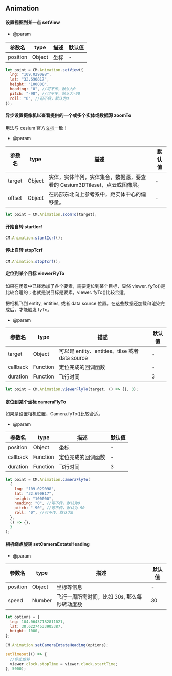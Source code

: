 ## Animation

#### 设置视图到某一点 setView

- @param

| 参数名   | type   | 描述 | 默认值 |
| -------- | ------ | ---- | ------ |
| position | Object | 坐标 | -      |

```js
let point = CM.Animation.setView({
  lng: "109.029098",
  lat: "32.690817",
  height: "100000",
  heading: "0", //可不传，默认为0
  pitch: "-90", //可不传，默认为-90
  roll: "0", //可不传，默认为0
});
```

#### 异步设置摄像机以查看提供的一个或多个实体或数据源 zoomTo

用法与 cesium 官方[文档](http://cesium.xin/cesium/cn/Documentation1.62/Viewer.html?classFilter=viewer)一致！

- @param

| 参数名 | type   | 描述                                                                       | 默认值 |
| ------ | ------ | -------------------------------------------------------------------------- | ------ |
| target | Object | 实体，实体阵列，实体集合，数据源，要查看的 Cesium3DTileset，点云或图像层。 | -      |
| offset | Object | 在局部东北向上参考系中，距实体中心的偏移量。                               | -      |

```js
let point = CM.Animation.zoomTo(target);
```

#### 开始自转 startIcrf

```js
CM.Animation.startIcrf();
```

#### 停止自转 stopTcrf

```js
CM.Animation.stopTcrf();
```

#### 定位到某个目标 viewerFlyTo

如果在场景中已经添加了各个要素，需要定位到某个目标，显然 viewer. fyTo()是比较合适的；也就是说目标是要素，viewer. fyTo()比较合适。

把相机飞到 entity, entities, 或者 data source 位置。在这些数据还加载和渲染完成后，才能触发 fyTo。

- @param

| 参数名   | type     | 描述                                            | 默认值 |
| -------- | -------- | ----------------------------------------------- | ------ |
| target   | Object   | 可以是 entity、entities、tilse 或者 data source | -      |
| callback | Function | 定位完成的回调函数                              | -      |
| duration | Function | 飞行时间                                        | 3      |

```js
let point = CM.Animation.viewerFlyTo(target, () => {}, 3);
```

#### 定位到某个坐标 cameraFlyTo

如果是设置相机位置，Camera.fyTo()比较合适。

- @param

| 参数名   | type     | 描述               | 默认值 |
| -------- | -------- | ------------------ | ------ |
| position | Object   | 坐标               | -      |
| callback | Function | 定位完成的回调函数 | -      |
| duration | Function | 飞行时间           | 3      |

```js
let point = CM.Animation.cameraFlyTo(
  {
    lng: "109.029098",
    lat: "32.690817",
    height: "100000",
    heading: "0", //可不传，默认为0
    pitch: "-90", //可不传，默认为-90
    roll: "0", //可不传，默认为0
  },
  () => {},
  3
);
```

#### 相机绕点旋转 setCameraEotateHeading

- @param

| 参数名   | type   | 描述                                         | 默认值 |
| -------- | ------ | -------------------------------------------- | ------ |
| position | Object | 坐标等信息                                   | -      |
| speed    | Number | 飞行一周所需时间，比如 30s, 那么每秒转动度数 | 30     |

```js
let options = {
  lng: 104.06437182811021,
  lat: 30.62274533905387,
  height: 1000,
};

CM.Animation.setCameraEotateHeading(options);

setTimeout(() => {
  //停止旋转
  viewer.clock.stopTime = viewer.clock.startTime;
}, 5000);
```
